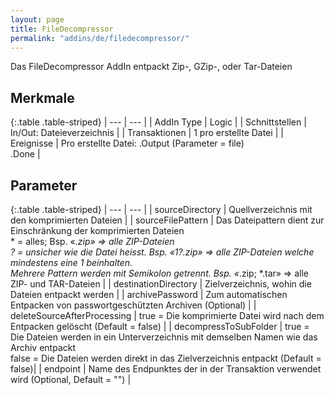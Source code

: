 ```yaml
---
layout: page
title: FileDecompressor
permalink: "addins/de/filedecompressor/"
---
```


Das FileDecompressor AddIn entpackt Zip-, GZip-, oder Tar-Dateien

## Merkmale

{:.table .table-striped}
| --- | --- |
| AddIn Type | Logic |
| Schnittstellen | In/Out: Dateieverzeichnis |
| Transaktionen | 1 pro erstellte Datei |
| Ereignisse | Pro erstellte Datei: <Instanz>.Output (Parameter = file)<br /> <Instanz>.Done |


## Parameter

{:.table .table-striped}
| --- | --- |
| sourceDirectory | Quellverzeichnis mit den komprimierten Dateien |
| sourceFilePattern | Das Dateipattern dient zur Einschränkung der komprimierten Dateien<br /> * = alles; Bsp. «*.zip» => alle ZIP-Dateien<br />? = unsicher wie die Datei heisst. Bsp. «1?.zip» => alle ZIP-Dateien welche mindestens eine 1 beinhalten. <br />Mehrere Pattern werden mit Semikolon getrennt. Bsp. «*.zip; *.tar» => alle ZIP- und TAR-Dateien |
| destinationDirectory | Zielverzeichnis, wohin die Dateien entpackt werden |
| archivePassword | Zum automatischen Entpacken von passwortgeschützten Archiven (Optional) |
| deleteSourceAfterProcessing | true = Die komprimierte Datei wird nach dem Entpacken gelöscht (Default = false) | 
| decompressToSubFolder | true = Die Dateien werden in ein Unterverzeichnis mit demselben Namen wie das Archiv entpackt <br /> false = Die Dateien werden direkt in das Zielverzeichnis entpackt (Default = false)|
| endpoint | Name des Endpunktes der in der Transaktion verwendet wird (Optional, Default = "") |

<!-- 
## Anwendungsbeispiele 

ToDo
-->

